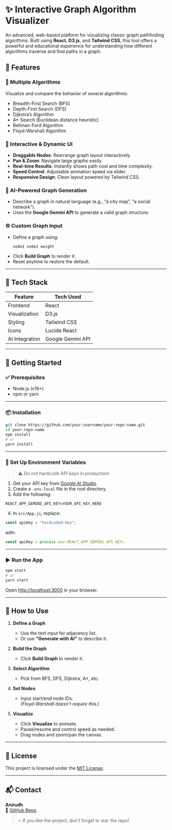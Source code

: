 # ✨ Interactive Graph Algorithm Visualizer

An advanced, web-based platform for visualizing classic graph pathfinding algorithms. Built using **React**, **D3.js**, and **Tailwind CSS**, this tool offers a powerful and educational experience for understanding how different algorithms traverse and find paths in a graph.



## 🚀 Features

### 🧠 Multiple Algorithms
Visualize and compare the behavior of several algorithms:
- Breadth-First Search (BFS)
- Depth-First Search (DFS)
- Dijkstra’s Algorithm
- A* Search (Euclidean distance heuristic)
- Bellman-Ford Algorithm
- Floyd-Warshall Algorithm

### 🎨 Interactive & Dynamic UI
- **Draggable Nodes**: Rearrange graph layout interactively.
- **Pan & Zoom**: Navigate large graphs easily.
- **Real-time Results**: Instantly shows path cost and time complexity.
- **Speed Control**: Adjustable animation speed via slider.
- **Responsive Design**: Clean layout powered by Tailwind CSS.

### 🤖 AI-Powered Graph Generation
- Describe a graph in natural language (e.g., “a city map”, “a social network”).
- Uses the **Google Gemini API** to generate a valid graph structure.

### ⚙️ Custom Graph Input
- Define a graph using:
  ```
  node1 node2 weight
  ```
- Click **Build Graph** to render it.
- Reset anytime to restore the default.

---

## 🧰 Tech Stack

| Feature         | Tech Used           |
|------------------|----------------------|
| Frontend         | React                |
| Visualization    | D3.js                |
| Styling          | Tailwind CSS         |
| Icons            | Lucide React         |
| AI Integration   | Google Gemini API    |

---

## 🔧 Getting Started

### ✅ Prerequisites
- Node.js (v16+)
- npm or yarn

---

### 📦 Installation

```bash
git clone https://github.com/your-username/your-repo-name.git
cd your-repo-name
npm install
# or
yarn install
```

---

### 🔐 Set Up Environment Variables

> ⚠️ Do not hardcode API keys in production!

1. Get your API key from [Google AI Studio](https://aistudio.google.com/).
2. Create a `.env.local` file in the root directory.
3. Add the following:

```env
REACT_APP_GEMINI_API_KEY=YOUR_API_KEY_HERE
```

4. In `src/App.js`, replace:

```js
const apiKey = "hardcoded-key";
```

with:

```js
const apiKey = process.env.REACT_APP_GEMINI_API_KEY;
```

---

### ▶️ Run the App

```bash
npm start
# or
yarn start
```

Open [http://localhost:3000](http://localhost:3000) in your browser.

---

## 🧪 How to Use

1. **Define a Graph**
   - Use the text input for adjacency list.
   - Or use **"Generate with AI"** to describe it.

2. **Build the Graph**
   - Click **Build Graph** to render it.

3. **Select Algorithm**
   - Pick from BFS, DFS, Dijkstra, A*, etc.

4. **Set Nodes**
   - Input start/end node IDs.  
     *(Floyd-Warshall doesn't require this.)*

5. **Visualize**
   - Click **Visualize** to animate.
   - Pause/resume and control speed as needed.
   - Drag nodes and zoom/pan the canvas.

---

## 📄 License

This project is licensed under the [MIT License](./LICENSE.md).

---

## 📬 Contact

**Anirudh**  
🔗 [GitHub Repo](https://github.com/Ani-tem/GraphAlgo)

> ⭐ If you like the project, don't forget to star the repo!
